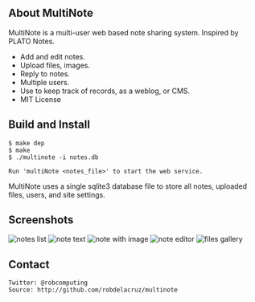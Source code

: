 ## About MultiNote

MultiNote is a multi-user web based note sharing system. Inspired by PLATO Notes. 

- Add and edit notes.
- Upload files, images.
- Reply to notes.
- Multiple users.
- Use to keep track of records, as a weblog, or CMS.
- MIT License

## Build and Install

    $ make dep
    $ make
    $ ./multinote -i notes.db

    Run 'multiNote <notes_file>' to start the web service.

MultiNote uses a single sqlite3 database file to store all notes, uploaded files, users, and site settings.

## Screenshots

![notes list](screenshots/note_list.png)
![note text](screenshots/note_text.png)
![note with image](screenshots/note_with_image.png)
![note editor](screenshots/note_edit.png)
![files gallery](screenshots/files_gridview.png)

## Contact
    Twitter: @robcomputing
    Source: http://github.com/robdelacruz/multinote

